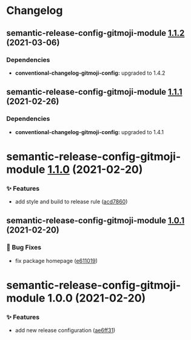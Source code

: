 # Changelog

## semantic-release-config-gitmoji-module [1.1.2](https://github.com/arvinxx/gitmoji-commit-workflow/compare/semantic-release-config-gitmoji-module@1.1.1...semantic-release-config-gitmoji-module@1.1.2) (2021-03-06)

### Dependencies

- **conventional-changelog-gitmoji-config:** upgraded to 1.4.2

## semantic-release-config-gitmoji-module [1.1.1](https://github.com/arvinxx/gitmoji-commit-workflow/compare/semantic-release-config-gitmoji-module@1.1.0...semantic-release-config-gitmoji-module@1.1.1) (2021-02-26)

### Dependencies

- **conventional-changelog-gitmoji-config:** upgraded to 1.4.1

# semantic-release-config-gitmoji-module [1.1.0](https://github.com/arvinxx/gitmoji-commit-workflow/compare/semantic-release-config-gitmoji-module@1.0.1...semantic-release-config-gitmoji-module@1.1.0) (2021-02-20)

### ✨ Features

- add style and build to release rule ([acd7860](https://github.com/arvinxx/gitmoji-commit-workflow/commit/acd7860))

## semantic-release-config-gitmoji-module [1.0.1](https://github.com/arvinxx/gitmoji-commit-workflow/compare/semantic-release-config-gitmoji-module@1.0.0...semantic-release-config-gitmoji-module@1.0.1) (2021-02-20)

### 🐛 Bug Fixes

- fix package homepage ([e611019](https://github.com/arvinxx/gitmoji-commit-workflow/commit/e611019))

# semantic-release-config-gitmoji-module 1.0.0 (2021-02-20)

### ✨ Features

- add new release configuration ([ae6ff31](https://github.com/arvinxx/gitmoji-commit-workflow/commit/ae6ff31))
